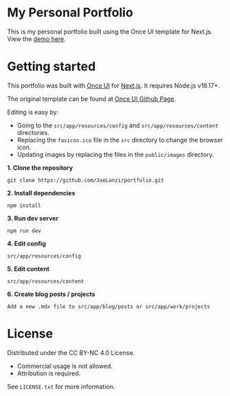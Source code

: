 
# **My Personal Portfolio**

This is my personal portfolio built using the Once UI template for Next.js.
View the [demo here](https://portfolio-joelanzis-projects.vercel.app/).

# **Getting started**

This portfolio was built with [Once UI](https://once-ui.com) for [Next.js](https://nextjs.org). It requires Node.js v18.17+. 

The original template can be found at [Once UI Github Page](https://github.com/once-ui-system/magic-portfolio.git).


Editing is easy by:

- Going to the `src/app/resources/config` and `src/app/resources/content` directories.
- Replacing the `favicon.ico` file in the `src` directory to change the browser icon.
- Updating images by replacing the files in the `public/images` directory.


**1. Clone the repository**
```
git clone https://github.com/JoeLanzi/portfolio.git
```

**2. Install dependencies**
```
npm install
```

**3. Run dev server**
```
npm run dev
```

**4. Edit config**
```
src/app/resources/config
```

**5. Edit content**
```
src/app/resources/content
```

**6. Create blog posts / projects**
```
Add a new .mdx file to src/app/blog/posts or src/app/work/projects
```

# **License**

Distributed under the CC BY-NC 4.0 License.
- Commercial usage is not allowed.
- Attribution is required.

See `LICENSE.txt` for more information.
